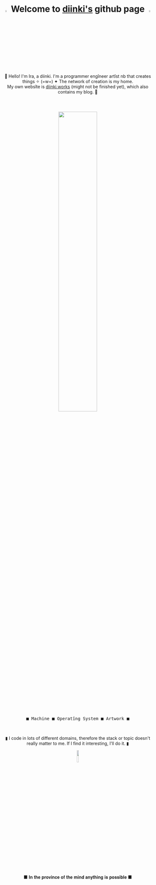 
<h1 align="center"> <img src="https://media3.giphy.com/media/l4FGr7tMjH3ajuwy4/giphy.gif" width="4%"> Welcome to <a href="https://imp.works" target="_blank">diinki's</a> github page <img src="https://media3.giphy.com/media/l4FGr7tMjH3ajuwy4/giphy.gif" width="4%"> </h1>
<br>
<p align="center">
🌹 Hello! I'm Ira, a diinki. I'm a programmer engîneer artîst nb that creates things ✧ (=w=) ✦ The network of creation is my home. <br>
My own websîte is <a href="https://diinki.works" target="_blank">diinki.works</a> (might not be finished yet), which also contains my blog. 🌹
</p>
<h1> </h1>
<br>

<div float="left" align="center">
    <img src="https://media2.giphy.com/media/ao9DUiTKH60XS/giphy.gif" width="50%"/>
  <div>
     <kbd>
       <br>
       &nbsp; &nbsp;  &nbsp; &nbsp; ■ Machine ■ Operatîng System ■ Artwork ■  &nbsp; &nbsp;  &nbsp; &nbsp;
       <br> <br>
     </kbd>
  <div>
    <br>
</div>


  <p align="center">
  ▮ I code in lots of different domains, therefore the stack or topic doesn't really matter to me. If I find it interesting, I'll do it. ▮
  </p>
        <img src="https://media1.giphy.com/media/xUOwG6WpYHxPEx86EE/giphy.gif" width="10%">

  <p align="center">
    ■ 𝐈𝐧 𝐭𝐡𝐞 𝐩𝐫𝐨𝐯𝐢𝐧𝐜𝐞 𝐨𝐟 𝐭𝐡𝐞 𝐦𝐢𝐧𝐝 𝐚𝐧𝐲𝐭𝐡𝐢𝐧𝐠 𝐢𝐬 𝐩𝐨𝐬𝐬𝐢𝐛𝐥𝐞 ■
  </p>
